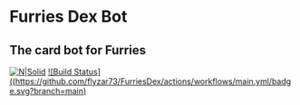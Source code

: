 # Furries Dex Bot

## The card bot for Furries

[![N|Solid](https://www.canva.com/design/DAGWjt69QyE/T31o1GGHA2-OuokvkEo1RQ/view)](https://google.fr)
[![Build Status]((https://github.com/flyzar73/FurriesDex/actions/workflows/main.yml/badge.svg?branch=main)](https://travis-ci.org/joemccann/dillinger)
